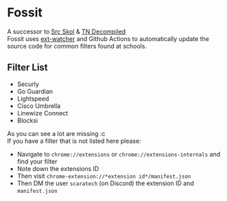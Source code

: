 # Fossit
A successor to [Src Skol](https://github.com/Src-Skol) & [TN Decompiled](https://github.com/TN-Decompile)\
Fossit uses [ext-watcher](https://github.com/ading2210/ext-watcher) and Github Actions to automatically update the source code for common filters found at schools.

## Filter List
- Securly
- Go Guardian
- Lightspeed
- Cisco Umbrella
- Linewize Connect
- Blocksi

As you can see a lot are missing :c\
If you have a filter that is not listed here please:
- Navigate to `chrome://extensions` or `chrome://extensions-internals` and find your filter
- Note down the extensions ID
- Then visit `chrome-extension://*extension id*/manifest.json`
- Then DM the user `scaratech` (on Discord) the extension ID and `manifest.json`
